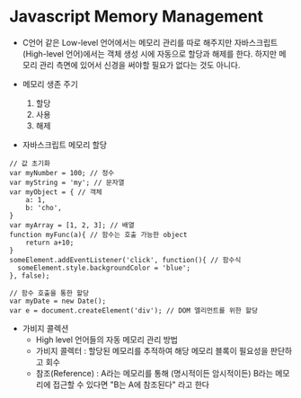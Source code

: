 # Javascript Memory Management

- C언어 같은 Low-level 언어에서는 메모리 관리를 따로 해주지만 자바스크립트(High-level 언어)에서는 객체 생성 시에 자동으로 할당과 해제를 한다. 하지만 메모리 관리 측면에 있어서 신경을 써야할 필요가 없다는 것도 아니다.

- 메모리 생존 주기
  1. 할당
  2. 사용
  3. 해제
- 자바스크립트 메모리 할당

```
// 값 초기화
var myNumber = 100; // 정수
var myString = 'my'; // 문자열
var myObject = { // 객체
    a: 1,
    b: 'cho',
}
var myArray = [1, 2, 3]; // 배열
function myFunc(a){ // 함수는 호출 가능한 object
    return a+10;
}
someElement.addEventListener('click', function(){ // 함수식
  someElement.style.backgroundColor = 'blue';
}, false);

// 함수 호출을 통한 할당
var myDate = new Date();
var e = document.createElement('div'); // DOM 엘리먼트를 위한 할당
```

- 가비지 콜렉션
  - High level 언어들의 자동 메모리 관리 방법
  - 가비지 콜렉터 : 할당된 메모리를 추적하여 해당 메모리 블록이 필요성을 판단하고 회수
  - 참조(Reference) : A라는 메모리를 통해 (명시적이든 암시적이든) B라는 메모리에 접근할 수 있다면 "B는 A에 참조된다" 라고 한다
